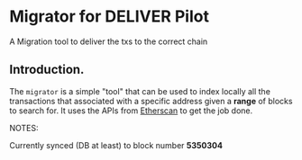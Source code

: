 # Migrator for DELIVER Pilot
A Migration tool to deliver the txs to the correct chain

## Introduction.

The `migrator` is a simple "tool" that can be used to index locally all the transactions that associated with a specific 
address given a **range** of blocks to search for. It uses the APIs from [Etherscan](https://rinkeby.etherscan.io/) to 
get the job done. 


NOTES:

Currently synced (DB at least) to block number **5350304**